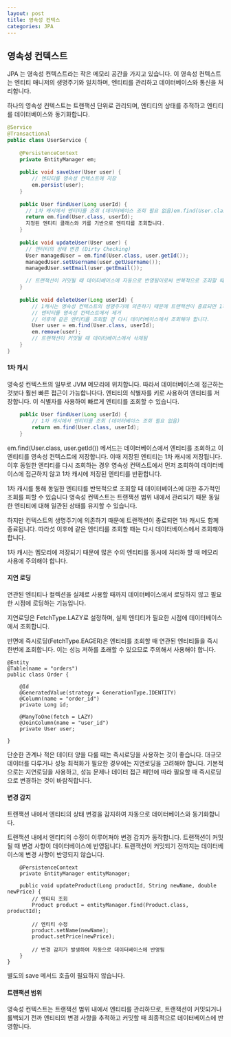 ```yaml
---
layout: post
title: 영속성 컨텍스
categories: JPA
---
```


## 영속성 컨텍스트
JPA 는 영속성 컨텍스트라는 작은 메모리 공간을 가지고 있습니다. 이 영속성 컨텍스트는 엔티티 매니저의 생명주기와 일치하며, 엔티티를 관리하고 데이터베이스와 통신을 처리합니다.

하나의 영속성 컨텍스트는 트랜잭션 단위로 관리되며, 엔티티의 상태를 추적하고 엔티티를 데이터베이스와 동기화합니다.


```java
@Service
@Transactional
public class UserService {
    
    @PersistenceContext
    private EntityManager em;
    
    public void saveUser(User user) {
        // 엔티티를 영속성 컨텍스트에 저장
        em.persist(user);
    }
    
    public User findUser(Long userId) {
      // 1차 캐시에서 엔티티를 조회 (데이터베이스 조회 필요 없음)em.find(User.class, user.getId()) 는 JPA 에서 제공하는 메서드로 데이터베이스에 접근하여
      return em.find(User.class, userId);
      지정된 엔티티 클래스와 키를 기반으로 엔티티를 조회합니다.
    }
    
    public void updateUser(User user) {
      // 엔티티의 상태 변경 (Dirty Checking)
      User managedUser = em.find(User.class, user.getId());
      managedUser.setUsername(user.getUsername());
      managedUser.setEmail(user.getEmail());

      // 트랜잭션이 커밋될 때 데이터베이스에 자동으로 반영됨이로써 반복적으로 조죄할 때 데이터베이스에 대한 추가적인 조회를 피할 수 있으며 성능이 향상됩니다.
    }    
    
    public void deleteUser(Long userId) {
        // 1캐시는 영속성 컨텍스트의 생명주기에 의존하기 때문에 트랜잭션이 종료되면 1차 캐시도 함께 종료됩니다. 
        // 엔티티를 영속성 컨텍스트에서 제거
        // 이후에 같은 엔티티를 조회할 경 다시 데이터베이스에서 조회해야 합니다.
        User user = em.find(User.class, userId);
        em.remove(user);
        // 트랜잭션이 커밋될 때 데이터베이스에서 삭제됨
    }
}
```


#### 1차 캐시
영속성 컨텍스트의 일부로 JVM 메모리에 위치합니다. 따라서 데이터베이스에 접근하는 것보다 훨씬 빠른 접근이 가능합니다다.
엔티티의 식별자를 키로 사용하여 엔티티를 저장합니다. 이 식별자를 사용하여 빠르게 엔티티를 조회할 수 있습니다.
```java
    public User findUser(Long userId) {
        // 1차 캐시에서 엔티티를 조회 (데이터베이스 조회 필요 없음)
        return em.find(User.class, userId);
    }
```
em.find(User.class, user.getId()) 메서드는 데이터베이스에서 엔티티를 조회하고 이 엔티티를 영속성 컨텍스트에 저장합니다.
이때 저장된 엔티티는 1차 캐시에 저장됩니다.
이후 동일한 엔티티를 다시 조회하는 경우 영속성 컨텍스트에서 먼저 조회하여 데이터베이스에 접근하지 않고 1차 캐시에 저장된 엔티티를 반환합니다.

1차 캐시를 통해 동일한 엔티티를 반복적으로 조회할 때 데이터베이스에 대한 추가적인 조회를 피할 수 있습니다
영속성 컨텍스트는 트랜잭션 범위 내에서 관리되기 때문 동일한 엔티티에 대해 일관된 상태를 유지할 수 있습니다.

하지만 컨텍스트의 생명주기에 의존하기 때문에 트랜잭션이 종료되면 1차 캐시도 함께 종료됩니다.
따라섯 이후에 같은 엔티티를 조회할 때는 다시 데이터베이스에서 조회해야 합니다.

1차 캐시는 멤모리에 저장되기 때문에 많은 수의 엔티티를 동시에 처리하 할 때 메모리 사용에 주의해야 합니다.



#### 지연 로딩
연관된 엔티티나 컬렉션을 실제로 사용할 때까지 데이터베이스에서 로딩하지 않고 필요한 시점에 로딩하는 기능입니다.

지연로딩은 FetchType.LAZY로 설정하며, 실제 엔티티가 필요한 시점에 데이터베이스에서 조회합니다.

반면에 즉시로딩(FetchType.EAGER)은 엔티티를 조회할 때 연관된 엔티티들을 즉시 한번에 조회합니다. 이는 성능 저하를 초래할 수 있으므로 주의해서 사용해야 합니다.
```
@Entity
@Table(name = "orders")
public class Order {

    @Id
    @GeneratedValue(strategy = GenerationType.IDENTITY)
    @Column(name = "order_id")
    private Long id;

    @ManyToOne(fetch = LAZY)
    @JoinColumn(name = "user_id")
    private User user;

}
```
단순한 관계나 적은 데이터 양을 다룰 때는 즉시로딩을 사용하는 것이 좋습니다.
대규모 데이터를 다루거나 성능 최적화가 필요한 경우에는 지연로딩을 고려해야 합니다.
기본적으로는 지연로딩을 사용하고, 성능 문제나 데이터 접근 패턴에 따라 필요할 때 즉시로딩으로 변경하는 것이 바람직합니다.



#### 변경 감지
트랜잭션 내에서 엔티티의 상태 변경을 감지하여 자동으로 데이터베이스와 동기화합니다.

트랜잭션 내에서 엔티티의 수정이 이루어져야 변경 감지가 동작합니다. 트랜잭션이 커밋될 때 변경 사항이 데이터베이스에 반영됩니다.
트랜잭션이 커밋되기 전까지는 데이터베이스에 변경 사항이 반영되지 않습니다.
```java{
    @PersistenceContext
    private EntityManager entityManager;

    public void updateProduct(Long productId, String newName, double newPrice) {
        // 엔티티 조회
        Product product = entityManager.find(Product.class, productId);

        // 엔티티 수정
        product.setName(newName);
        product.setPrice(newPrice);

        // 변경 감지가 발생하여 자동으로 데이터베이스에 반영됨
    }
}
```
별도의 save 메서드 호출이 필요하지 않습니다.



#### 트랜잭션 범위
영속성 컨텍스트는 트랜잭션 범위 내에서 엔티티를 관리하므로, 트랜잭션이 커밋되거나 롤백되기 전까
엔티티의 변경 사항을 추적하고 커밋할 때 최종적으로 데이터베이스에 반영합니다.
